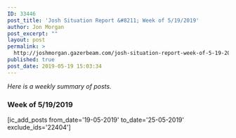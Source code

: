 ```yaml
---
ID: 33446
post_title: 'Josh Situation Report &#8211; Week of 5/19/2019'
author: Jon Morgan
post_excerpt: ""
layout: post
permalink: >
  http://joshmorgan.gazerbeam.com/josh-situation-report-week-of-5-19-2019
published: true
post_date: 2019-05-19 15:03:34
---
```

<!-- wp:tadv/classic-paragraph -->
<p><em>Here is a weekly summary of posts.</em></p>
<h3 data-tadv-p="keep">Week of 5/19/2019</h3>
<p>[ic_add_posts from_date='19-05-2019' to_date='25-05-2019' exclude_ids='22404']</p>
<!-- /wp:tadv/classic-paragraph -->